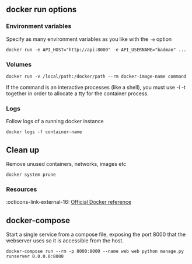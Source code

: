 ## docker run options

### Environment variables 

Specify as many environment variables as you like with the `-e` option


```shell
docker run -e API_HOST="http://api:8000" -e API_USERNAME="badman" ...
```


### Volumes

```shell
docker run -v /local/path:/docker/path --rm docker-image-name command
```
If the command is an interactive processes (like a shell), you must use -i -t together in order to allocate a tty for the container process.


### Logs

Follow logs of a running docker instance

```shell
docker logs -f container-name
```

## Clean up

Remove unused containers, networks, images etc

```shell
docker system prune
```
### Resources

:octicons-link-external-16:  [Official Docker reference](https://docs.docker.com/engine/reference/commandline/system_prune/)

## docker-compose

Start a single service from a compose file, exposing the port 8000 that the webserver uses so it is accessible from the host.


```shell
docker-compose run --rm -p 8000:8000 --name web web python manage.py runserver 0.0.0.0:8000
```


